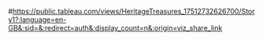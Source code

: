 
#https://public.tableau.com/views/HeritageTreasures_17512732626700/Story1?:language=en-GB&:sid=&:redirect=auth&:display_count=n&:origin=viz_share_link
